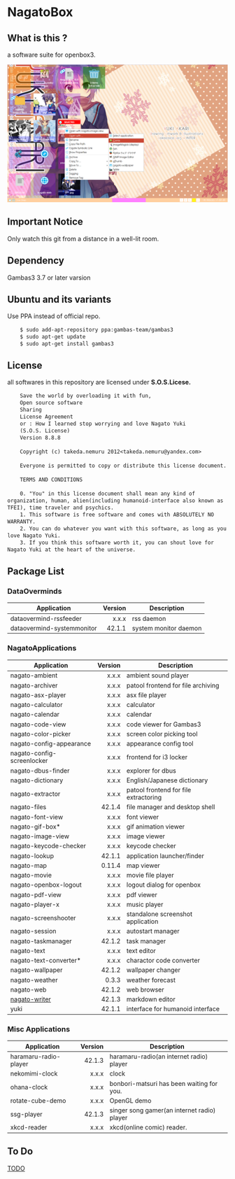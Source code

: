 # NagatoBox

## What is this ?

a software suite for openbox3.

![NAGATO_MACRO_IMAGE](./readme_extra/screenshot_001.png)

## Important Notice

Only watch this git from a distance in a well-lit room.

## Dependency

Gambas3 3.7 or later varsion

## Ubuntu and its variants

Use PPA instead of official repo.

```
    $ sudo add-apt-repository ppa:gambas-team/gambas3
    $ sudo apt-get update
    $ sudo apt-get install gambas3 
``` 

## License

all softwares in this repository are licensed under **S.O.S.Licese.**

```
    Save the world by overloading it with fun,
    Open source software
    Sharing
    License Agreement
    or : How I learned stop worrying and love Nagato Yuki
    (S.O.S. License)
    Version 8.8.8

    Copyright (c) takeda.nemuru 2012<takeda.nemuru@yandex.com>

    Everyone is permitted to copy or distribute this license document.

    TERMS AND CONDITIONS

    0. "You" in this license document shall mean any kind of organization, human, alien(including humanoid-interface also known as TFEI), time traveler and psychics.
    1. This software is free software and comes with ABSOLUTELY NO WARRANTY.
    2. You can do whatever you want with this software, as long as you love Nagato Yuki.
    3. If you think this software worth it, you can shout love for Nagato Yuki at the heart of the universe.
```

## Package List

### DataOverminds

Application			|Version	|Description
---			|----:	|----
dataovermind-rssfeeder		|x.x.x	|rss daemon
dataovermind-systemmonitor	|42.1.1	|system monitor daemon

### NagatoApplications

Application			|Version	|Description
---			|----:	|----
nagato-ambient		|x.x.x	|ambient sound player
nagato-archiver		|x.x.x	|patool frontend for file archiving
nagato-asx-player		|x.x.x	|asx file player
nagato-calculator		|x.x.x	|calculator
nagato-calendar		|x.x.x	|calendar
nagato-code-view		|x.x.x	|code viewer for Gambas3
nagato-color-picker		|x.x.x	|screen color picking tool
nagato-config-appearance	|x.x.x	|appearance config tool
nagato-config-screenlocker	|x.x.x	|frontend for i3 locker
nagato-dbus-finder		|x.x.x	|explorer for dbus
nagato-dictionary		|x.x.x	|English/Japanese dictionary
nagato-extractor		|x.x.x	|patool frontend for file extractoring
nagato-files			|42.1.4	|file manager and desktop shell
nagato-font-view		|x.x.x	|font viewer
nagato-gif-box*		|x.x.x	|gif animation viewer
nagato-image-view		|x.x.x	|image viewer
nagato-keycode-checker	|x.x.x	|keycode checker
nagato-lookup		|42.1.1	|application launcher/finder
nagato-map		|0.11.4	|map viewer
nagato-movie		|x.x.x	|movie file player
nagato-openbox-logout		|x.x.x	|logout dialog for openbox
nagato-pdf-view		|x.x.x	|pdf viewer
nagato-player-x		|x.x.x	|music player
nagato-screenshooter		|x.x.x	|standalone screenshot application
nagato-session		|x.x.x	|autostart manager
nagato-taskmanager		|42.1.2	|task manager
nagato-text			|x.x.x	|text editor
nagato-text-converter*		|x.x.x	|charactor code converter
nagato-wallpaper		|42.1.2	|wallpaper changer
nagato-weather		|0.3.3	|weather forecast
nagato-web		|42.1.2	|web browser
[nagato-writer](./readme_extra/nagato-writer)		|42.1.3	|markdown editor
yuki			|42.1.1	|interface for humanoid interface

### Misc Applications

Application			|Version	|Description
---			|----:	|----
haramaru-radio-player		|42.1.3	|haramaru-radio(an internet radio) player
nekomimi-clock		|x.x.x	|clock
ohana-clock		|x.x.x	|bonbori-matsuri has been waiting for you.
rotate-cube-demo		|x.x.x	|OpenGL demo
ssg-player			|42.1.3	|singer song gamer(an internet radio) player
xkcd-reader			|x.x.x	|xkcd(online comic) reader.

## To Do

[TODO](./readme_extra/NagatoBox_15.09_Summer_Camp_2015.md)
